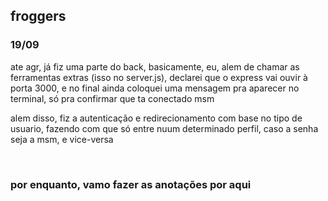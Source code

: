 
## froggers
### 19/09
ate agr, já fiz uma parte do back, basicamente, eu, alem de chamar as ferramentas
extras (isso no server.js), declarei que o express vai ouvir à porta 3000, e no final ainda
coloquei uma mensagem pra aparecer no terminal, só pra confirmar que ta conectado msm

alem disso, fiz a autenticação e redirecionamento com base no tipo de usuario,
fazendo com que só entre nuum determinado perfil, caso a senha seja a msm, e vice-versa


<br>

### por enquanto, vamo fazer as anotações por aqui
